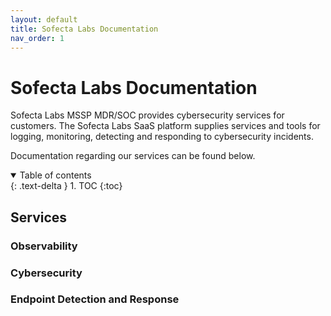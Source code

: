 ```yaml
---
layout: default
title: Sofecta Labs Documentation
nav_order: 1
---
```


# Sofecta Labs Documentation
Sofecta Labs MSSP MDR/SOC provides cybersecurity services for customers. The Sofecta Labs SaaS platform supplies services and tools for logging, monitoring, detecting and responding to cybersecurity incidents. 

Documentation regarding our services can be found below. 

<details open markdown="block">
  <summary>
    Table of contents
  </summary>
  {: .text-delta }
1. TOC
{:toc}
</details>


## Services

### Observability

### Cybersecurity

### Endpoint Detection and Response
